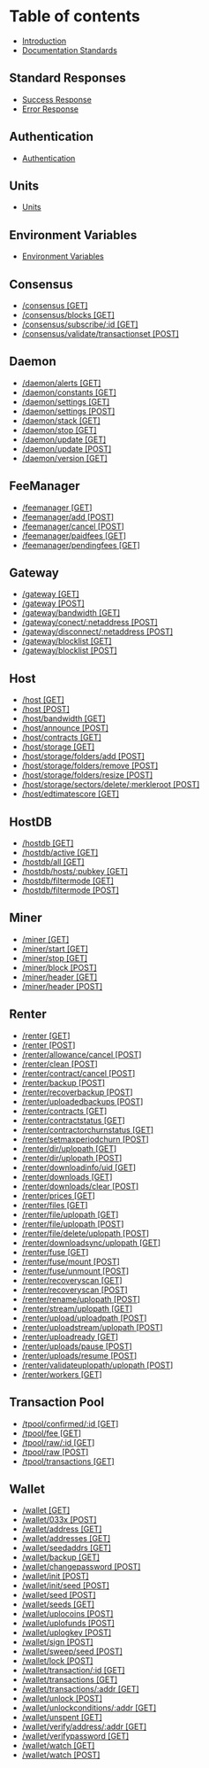 # Table of contents

* [Introduction](README.md)
* [Documentation Standards](introduction/documentation-standards.md)

## Standard Responses
* [Success Response](standard-responses/success-response.md)
* [Error Response](standard-responses/error-response.md)

## Authentication
* [Authentication](authentication/authentication.md)

## Units
* [Units](units/units.md)

## Environment Variables
* [Environment Variables](environment-variables/environment-variables.md)

## Consensus
* [/consensus [GET]](consensus/consensus-get.md)
* [/consensus/blocks [GET]](consensus/consensus-blocks-get.md)
* [/consensus/subscribe/:id [GET]](consensus/consensus-subscribe-id-get.md)
* [/consensus/validate/transactionset [POST]](consensus/consensus-validate-transactionset-post.md)

## Daemon
* [/daemon/alerts [GET]](daemon/daemon-alerts-get.md)
* [/daemon/constants [GET]](daemon/daemon-constants-get.md)
* [/daemon/settings [GET]](daemon/daemon-settings-get.md)
* [/daemon/settings [POST]](daemon/daemon-settings-post.md)
* [/daemon/stack [GET]](daemon/daemon-stack-get.md)
* [/daemon/stop [GET]](daemon/daemon-stop-get.md)
* [/daemon/update [GET]](daemon/daemon-update-get.md)
* [/daemon/update [POST]](daemon/daemon-update-post.md)
* [/daemon/version [GET]](daemon/daemon-version-get.md)

## FeeManager
* [/feemanager [GET]](feemanager/feemanager-get.md)
* [/feemanager/add [POST]](feemanager/feemanager-add-post.md)
* [/feemanager/cancel [POST]](feemanager/feemanager-cancel-post.md)
* [/feemanager/paidfees [GET]](feemanager/feemanager-paidfees-get.md)
* [/feemanager/pendingfees [GET]](feemanager/feemanager-pendingfees-get.md)

## Gateway
* [/gateway [GET]](gateway/gateway-get.md)
* [/gateway [POST]](gateway/gateway-post.md)
* [/gateway/bandwidth [GET]](gateway/gateway-bandwidth-get.md)
* [/gateway/conect/:netaddress [POST]](gateway/gateway-connect-netaddress-post.md)
* [/gateway/disconnect/:netaddress [POST]](gateway/gateway-disconnect-netaddress-post.md)
* [/gateway/blocklist [GET]](gateway/gateway-blocklist-get.md)
* [/gateway/blocklist [POST]](gateway/gateway-blocklist-post.md)

## Host
* [/host [GET]](host/host-get.md)
* [/host [POST]](host/host-post.md)
* [/host/bandwidth [GET]](host/host-bandwidth-get.md)
* [/host/announce [POST]](host/host-announce-post.md)
* [/host/contracts [GET]](host/host-contracts-get.md)
* [/host/storage [GET]](host/host-storage-get.md)
* [/host/storage/folders/add [POST]](host/host-storage-folders-add-post.md)
* [/host/storage/folders/remove [POST]](host/host-storage-folders-remove-post.md)
* [/host/storage/folders/resize [POST]](host/host-storage-folders-resize-post.md)
* [/host/storage/sectors/delete/:merkleroot [POST]](host/host-storage-sectors-delete-merkleroot-post.md)
* [/host/edtimatescore [GET]](host/host-estimatescore-get.md)

## HostDB
* [/hostdb [GET]](hostdb/hostdb-get.md)
* [/hostdb/active [GET]](hostdb/hostdb-active-get.md)
* [/hostdb/all [GET]](hostdb/hostdb-all-get.md)
* [/hostdb/hosts/:pubkey [GET]](hostdb/hostdb-hosts-pubkey-get.md)
* [/hostdb/filtermode [GET]](hostdb/hostdb-filtermode-get.md)
* [/hostdb/filtermode [POST]](hostdb/hostdb-filtermode-post.md)

## Miner
* [/miner [GET]](miner/miner-get.md)
* [/miner/start [GET]](miner/miner-start-get.md)
* [/miner/stop [GET]](miner/miner-stop-get.md)
* [/miner/block [POST]](miner/miner-block-post.md)
* [/miner/header [GET]](miner/miner-header-get.md)
* [/miner/header [POST]](miner/miner-header-post.md)

## Renter
* [/renter [GET]](renter/renter-get.md)
* [/renter [POST]](renter/renter-post.md)
* [/renter/allowance/cancel [POST]](renter/renter-allowance-cancel-post.md)
* [/renter/clean [POST]](renter/renter-clean-post.md)
* [/renter/contract/cancel [POST]](renter/renter-contract-cancel-post.md)
* [/renter/backup [POST]](renter/renter-backup-post.md)
* [/renter/recoverbackup [POST]](renter/renter-recoverbackup-post.md)
* [/renter/uploadedbackups [POST]](renter/renter-uploadedbackups-post.md)
* [/renter/contracts [GET]](renter/renter-contracts-get.md)
* [/renter/contractstatus [GET]](renter/renter-contractstatus-get.md)
* [/renter/contractorchurnstatus [GET]](renter/renter-contractorchurnstatus-get.md)
* [/renter/setmaxperiodchurn [POST]](renter/renter-setmaxperiodchurn-post.md)
* [/renter/dir/uplopath [GET]](renter/renter-dir-uplopath-get.md)
* [/renter/dir/uplopath [POST]](renter/renter-dir-uplopath-post.md)
* [/renter/downloadinfo/uid [GET]](renter/renter-downloadinfo-uid-get.md)
* [/renter/downloads [GET]](renter/renter-downloads-get.md)
* [/renter/downloads/clear [POST]](renter/renter-downloads-clear-post.md)
* [/renter/prices [GET]](renter/renter-prices-get.md)
* [/renter/files [GET]](renter/renter-files-get.md)
* [/renter/file/uplopath [GET]](renter/renter-file-uplopath-get.md)
* [/renter/file/uplopath [POST]](renter/renter-file-uplopath-post.md)
* [/renter/file/delete/uplopath [POST]](renter/renter-file-delete-uplopath-post.md)
* [/renter/downloadsync/uplopath [GET]](renter/renter-downloadsync-uplopath-get.md)
* [/renter/fuse [GET]](renter/renter-fuse-get.md)
* [/renter/fuse/mount [POST]](renter/renter-fuse-mount-post.md)
* [/renter/fuse/unmount [POST]](renter/renter-fuse-unmount-post.md)
* [/renter/recoveryscan [GET]](renter/renter-recoveryscan-get.md)
* [/renter/recoveryscan [POST]](renter/renter-recoveryscan-post.md)
* [/renter/rename/uplopath [POST]](renter/renter-rename-uplopath-post.md)
* [/renter/stream/uplopath [GET]](renter/renter-stream-uplopath-get.md)
* [/renter/upload/uploadpath [POST]](renter/renter-upload-uplopath-post.md)
* [/renter/uploadstream/uplopath [POST]](renter/renter-uploadstream-uplopath-post.md)
* [/renter/uploadready [GET]](renter/renter-uploadready-get.md)
* [/renter/uploads/pause [POST]](renter/renter-uploads-pause-post.md)
* [/renter/uploads/resume [POST]](renter/renter-uploads-resume-post.md)
* [/renter/validateuplopath/uplopath [POST]](renter/renter-validateuplopath-uplopath-post.md)
* [/renter/workers [GET]](renter/renter-workers-get.md)

## Transaction Pool
* [/tpool/confirmed/:id [GET]](transaction-pool/tpool-confirmed-id-get.md)
* [/tpool/fee [GET]](transaction-pool/tpool-fee-get.md)
* [/tpool/raw/:id [GET]](transaction-pool/tpool-raw-id-get.md)
* [/tpool/raw [POST]](transaction-pool/tpool-raw-post.md)
* [/tpool/transactions [GET]](transaction-pool/tpool-transactions-get.md)

## Wallet
* [/wallet [GET]](wallet/wallet-get.md)
* [/wallet/033x [POST]](wallet/wallet-033x-post.md)
* [/wallet/address [GET]](wallet/wallet-address-get.md)
* [/wallet/addresses [GET]](wallet/wallet-addresses-get.md)
* [/wallet/seedaddrs [GET]](wallet/wallet-seedaddrs-get.md)
* [/wallet/backup [GET]](wallet/wallet-backup-get.md)
* [/wallet/changepassword [POST]](wallet/wallet-changepassword-post.md)
* [/wallet/init [POST]](wallet/wallet-init-post.md)
* [/wallet/init/seed [POST]](wallet/wallet-init-seed-post.md)
* [/wallet/seed [POST]](wallet/wallet-seed-post.md)
* [/wallet/seeds [GET]](wallet/wallet-seeds-get.md)
* [/wallet/uplocoins [POST]](wallet/wallet-uplocoins-post.md)
* [/wallet/uplofunds [POST]](wallet/wallet-uplofunds-post.md)
* [/wallet/uplogkey [POST]](wallet/wallet-uplogkey-post.md)
* [/wallet/sign [POST]](wallet/wallet-sign-post.md)
* [/wallet/sweep/seed [POST]](wallet/wallet-sweep-seed-post.md)
* [/wallet/lock [POST]](wallet/wallet-lock-post.md)
* [/wallet/transaction/:id [GET]](wallet/wallet-transaction-id-get.md)
* [/wallet/transactions [GET]](wallet/wallet-transactions-get.md)
* [/wallet/transactions/:addr [GET]](wallet/wallet-transactions-addr-get.md)
* [/wallet/unlock [POST]](wallet/wallet-unlock-post.md)
* [/wallet/unlockconditions/:addr [GET]](wallet/wallet-unlockconditions-addr-get.md)
* [/wallet/unspent [GET]](wallet/wallet-unspent-get.md)
* [/wallet/verify/address/:addr [GET]](wallet/wallet-verify-address-addr-get.md)
* [/wallet/verifypassword [GET]](wallet/wallet-verifypassword-get.md)
* [/wallet/watch [GET]](wallet/wallet-watch-get.md)
* [/wallet/watch [POST]](wallet/wallet-watch-post.md)
